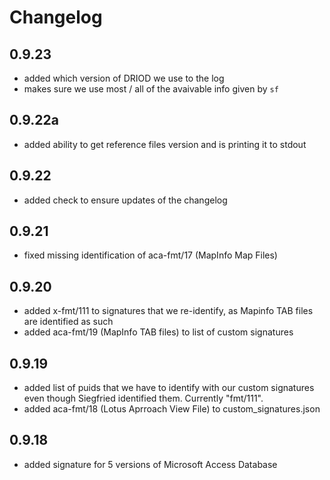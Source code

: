 # Changelog

## 0.9.23
- added which version of DRIOD we use to the log
- makes sure we use most / all of the avaivable info given by `sf`

## 0.9.22a
- added ability to get reference files version and is printing it to stdout

## 0.9.22
- added check to ensure updates of the changelog
## 0.9.21
- fixed missing identification of aca-fmt/17 (MapInfo Map Files)

## 0.9.20
- added x-fmt/111 to signatures that we re-identify, as Mapinfo TAB files are identified as such
- added aca-fmt/19 (MapInfo TAB files) to list of custom signatures

## 0.9.19
- added list of puids that we have to identify with our custom signatures even though Siegfried identified them. Currently "fmt/111".
- added aca-fmt/18 (Lotus Aprroach View File) to custom_signatures.json

## 0.9.18
- added signature for 5 versions of Microsoft Access Database
